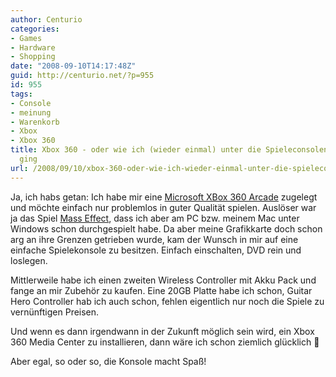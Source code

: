 ```yaml
---
author: Centurio
categories:
- Games
- Hardware
- Shopping
date: "2008-09-10T14:17:48Z"
guid: http://centurio.net/?p=955
id: 955
tags:
- Console
- meinung
- Warenkorb
- Xbox
- Xbox 360
title: Xbox 360 - oder wie ich (wieder einmal) unter die Spieleconsolen-Gamer
  ging
url: /2008/09/10/xbox-360-oder-wie-ich-wieder-einmal-unter-die-spieleconsolen-gamer-ging/
---
```

Ja, ich habs getan: Ich habe mir eine [Microsoft XBox 360 Arcade](http://de.wikipedia.org/wiki/Xbox_360) zugelegt und möchte einfach nur problemlos in guter Qualität spielen. Auslöser war ja das Spiel [Mass Effect](http://en.wikipedia.org/wiki/Mass_Effect), dass ich aber am PC bzw. meinem Mac unter Windows schon durchgespielt habe. Da aber meine Grafikkarte doch schon arg an ihre Grenzen getrieben wurde, kam der Wunsch in mir auf eine einfache Spielekonsole zu besitzen. Einfach einschalten, DVD rein und loslegen.

Mittlerweile habe ich einen zweiten Wireless Controller mit Akku Pack und fange an mir Zubehör zu kaufen. Eine 20GB Platte habe ich schon, Guitar Hero Controller hab ich auch schon, fehlen eigentlich nur noch die Spiele zu vernünftigen Preisen.

Und wenn es dann irgendwann in der Zukunft möglich sein wird, ein Xbox 360 Media Center zu installieren, dann wäre ich schon ziemlich glücklich 🙂 

Aber egal, so oder so, die Konsole macht Spaß!